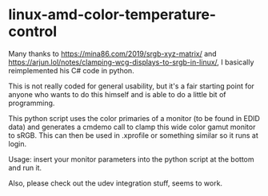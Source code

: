 # linux-amd-color-temperature-control

Many thanks to https://mina86.com/2019/srgb-xyz-matrix/ and https://arjun.lol/notes/clamping-wcg-displays-to-srgb-in-linux/, I basically reimplemented his C# code in python.

This is not really coded for general usability, but it's a fair starting point for anyone who wants to do this himself and is able to do a little bit of programming.

This python script uses the color primaries of a monitor (to be found in EDID data) and generates a cmdemo call to clamp this wide color gamut monitor to sRGB. This can then be used in .xprofile or something similar so it runs at login.

Usage: insert your monitor parameters into the python script at the bottom and run it.

Also, please check out the udev integration stuff, seems to work.
